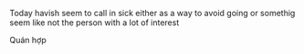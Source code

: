 Today havish seem to call in sick either as a way to avoid going or somethig seem like not the person with a lot of interest 

Quán hợp